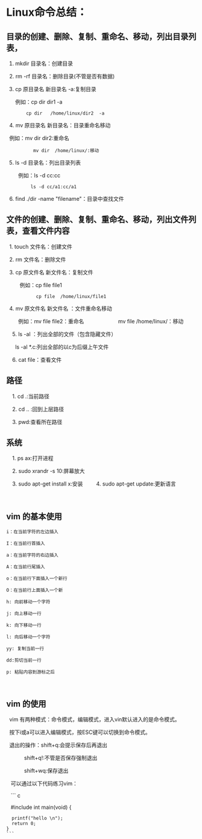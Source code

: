 # Linux命令总结：

## 目录的创建、删除、复制、重命名、移动，列出目录列表，

   1.  mkdir 目录名：创建目录
   
   2.  rm -rf 目录名：删除目录(不管是否有数据)
   
   3.  cp 原目录名 新目录名 -a:复制目录
   
          例如：cp dir   dir1  -a
          
               cp dir   /home/linux/dir2  -a
               
   4.  mv 原目录名 新目录名：目录重命名移动
   
   
          例如：mv dir  dir2:重命名
         
              mv dir  /home/linux/:移动
   
   5.  ls -d 目录名：列出目录列表
   
         例如：ls -d cc:cc
        
             ls -d cc/a1:cc/a1
   
    6. find  ./dir  -name  "filename"：目录中查找文件
   
## 文件的创建、删除、复制、重命名、移动，列出文件列表，查看文件内容
 
    1. touch 文件名：创建文件
   
    2. rm 文件名：删除文件
   
    3. cp 原文件名 新文件名：复制文件
   
          例如：cp file file1
          
               cp file  /home/linux/file1
    4. mv 原文件名 新文件名 ：文件重命名移动 
   
         例如：mv file file2：重命名
         
               mv file  /home/linux/：移动
               
     5. ls -al ：列出全部的文件（包含隐藏文件）
    
       ls -al *.c:列出全部的以c为后缀上午文件
        
     6. cat  file：查看文件
     
## 路径

     1. cd .:当前路径
     
     2. cd .. :回到上层路径
     
     3. pwd:查看所在路径
     
## 系统

     1. ps ax:打开进程
     
     2. sudo xrandr -s 10:屏幕放大
     
     3. sudo apt-get install x:安装
     
     4. sudo apt-get update:更新语言
     
     
## vim 的基本使用

    i：在当前字符的左边插入
    
    I：在当前行首插入
    
    a：在当前字符的右边插入
    
    A：在当前行尾插入
    
    o：在当前行下面插入一个新行
    
    O：在当前行上面插入一个新
    
    h: 向前移动一个字符
    
    j: 向上移动一行
    
    k: 向下移动一行
    
    l: 向后移动一个字符
    
    yy: 复制当前一行
    
    dd:剪切当前一行
    
    p: 粘贴内容到游标之后
    
## vim 的使用
   
   vim 有两种模式：命令模式，编辑模式，进入vin默认进入的是命令模式。
   
   按下i或a可以进入编辑模式，按ESC键可以切换到命令模式。
   
   退出的操作：shift+q:会提示保存后再退出
            
             shift+q!:不管是否保存强制退出
             
             shift+wq:保存退出
    
    可以通过以下代码练习vim：
    
    ``` c
    
    #include <stdio> 
    int main(void) {
      
      printf("hello \n");
      return 0;
    }
    ```





 
